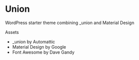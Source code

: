 Union
===

WordPress starter theme combining _union and Material Design

Assets
* _union by Automattic
* Material Design by Google
* Font Awesome by Dave Gandy